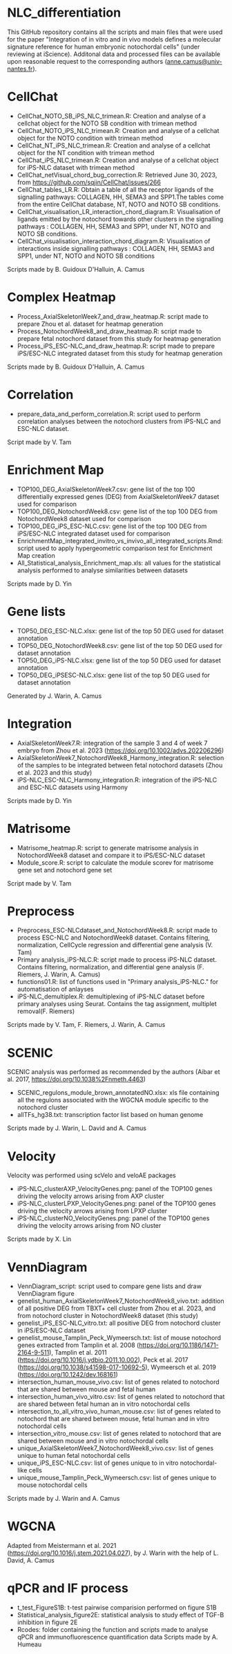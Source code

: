 # NLC_differentiation

This GitHub repository contains all the scripts and main files that were used for the paper "Integration of in vitro and in vivo models defines a molecular signature reference for human embryonic notochordal cells" (under reviewing at iScience). Additonal data and processed files can be available upon reasonable request to the corresponding authors (anne.camus@univ-nantes.fr).

# CellChat
- CellChat_NOTO_SB_iPS_NLC_trimean.R: Creation and analyse of a cellchat object for the NOTO SB condition with trimean method
- CellChat_NOTO_iPS_NLC_trimean.R: Creation and analyse of a cellchat object for the NOTO condition with trimean method
- CellChat_NT_iPS_NLC_trimean.R: Creation and analyse of a cellchat object for the NT condition with trimean method
- CellChat_iPS_NLC_trimean.R: Creation and analyse of a cellchat object for iPS-NLC dataset with trimean method
- CellChat_netVisual_chord_bug_correction.R: Retrieved June 30, 2023, from https://github.com/sqjin/CellChat/issues/266
- CellChat_tables_LR.R: Obtain a table of all the receptor ligands of the signalling pathways: COLLAGEN, HH, SEMA3 and SPP1.The tables come from the entire CellChat database, NT, NOTO and NOTO SB conditions.
- CellChat_visualisation_LR_interaction_chord_diagram.R: Visualisation of ligands emitted by the notochord towards other clusters in the signalling pathways : COLLAGEN, HH, SEMA3 and SPP1, under NT, NOTO and NOTO SB conditions.
- CellChat_visualisation_interaction_chord_diagram.R: Visualisation of interactions inside signalling pathways : COLLAGEN, HH, SEMA3 and SPP1, under NT, NOTO and NOTO SB conditions
  
Scripts made by B. Guidoux D'Halluin, A. Camus

# Complex Heatmap
- Process_AxialSkeletonWeek7_and_draw_heatmap.R: script made to prepare Zhou et al. dataset for heatmap generation
- Process_NotochordWeek8_and_draw_heatmap.R: script made to prepare fetal notochord dataset from this study for heatmap generation
- Process_iPS_ESC-NLC_and_draw_heatmap.R: script made to prepare iPS/ESC-NLC integrated dataset from this study for heatmap generation
  
Scripts made by B. Guidoux D'Halluin, A. Camus

# Correlation
- prepare_data_and_perform_correlation.R: script used to perform correlation analyses between the notochord clusters from iPS-NLC and ESC-NLC dataset.

Script made by V. Tam

# Enrichment Map
- TOP100_DEG_AxialSkeletonWeek7.csv: gene list of the top 100 differentially expressed genes (DEG) from AxialSkeletonWeek7 dataset used for comparison
- TOP100_DEG_NotochordWeek8.csv: gene list of the top 100 DEG from NotochordWeek8 dataset used for comparison
- TOP100_DEG_iPS_ESC-NLC.csv: gene list of the top 100 DEG from iPS/ESC-NLC integrated dataset used for comparison
- EnrichmentMap_integrated_invitro_vs_invivo_all_integrated_scripts.Rmd: script used to apply hypergeometric comparison test for Enrichment Map creation
- All_Statistical_analysis_Enrichment_map.xls: all values for the statistical analysis performed to analyse similarities between datasets

Scripts made by D. Yin

# Gene lists
- TOP50_DEG_ESC-NLC.xlsx: gene list of the top 50 DEG used for dataset annotation
- TOP50_DEG_NotochordWeek8.csv: gene list of the top 50 DEG used for dataset annotation
- TOP50_DEG_iPS-NLC.xlsx: gene list of the top 50 DEG used for dataset annotation
- TOP50_DEG_iPSESC-NLC.xlsx: gene list of the top 50 DEG used for dataset annotation
  
Generated by J. Warin, A. Camus
# Integration
- AxialSkeletonWeek7.R: integration of the sample 3 and 4 of week 7 embryo from Zhou et al. 2023 (https://doi.org/10.1002/advs.202206296)
- AxialSkeletonWeek7_NotochordWeek8_Harmony_integration.R: selection of the samples to be integrated between fetal notochord datasets (Zhou et al. 2023 and this study)
- iPS-NLC_ESC-NLC_Harmony_integration.R: integration of the iPS-NLC and ESC-NLC datasets using Harmony
  
Scripts made by D. Yin
# Matrisome
- Matrisome_heatmap.R: script to generate matrisome analysis in NotochordWeek8 dataset and compare it to iPS/ESC-NLC dataset
- Module_score.R: script to calculate the module scorev for matrisome gene set and notochord gene set
  
Script made by V. Tam
# Preprocess
- Preprocess_ESC-NLCdataset_and_NotochordWeek8.R: script made to process ESC-NLC and NotochordWeek8 dataset. Contains filtering, normalization, CellCycle regression and differential gene analysis (V. Tam)
- Primary analysis_iPS-NLC.R: script made to process iPS-NLC dataset. Contains filtering, normalization, and differential gene analysis (F. Riemers, J. Warin, A. Camus)
- functions01.R: list of functions used in "Primary analysis_iPS-NLC." for automatisation of anlayses
- iPS-NLC_demultiplex.R: demultiplexing of iPS-NLC dataset before primary analyses using Seurat. Contains the tag assignment, multiplet removal(F. Riemers)
  
Scripts made by V. Tam, F. Riemers, J. Warin, A. Camus
# SCENIC
SCENIC analysis was performed as recommended by the authors (Aibar et al. 2017, https://doi.org/10.1038%2Fnmeth.4463)

- SCENIC_regulons_module_brown_annotatedNO.xlsx: xls file containing all the regulons associated with the WGCNA module specific to the notochord cluster
- allTFs_hg38.txt: transcription factor list based on human genome
  
Scripts made by J. Warin, L. David and A. Camus
# Velocity
Velocity was performed using scVelo and veloAE packages

- iPS-NLC_clusterAXP_VelocityGenes.png: panel of the TOP100 genes driving the velocity arrows arising from AXP cluster
- iPS-NLC_clusterLPXP_VelocityGenes.png: panel of the TOP100 genes driving the velocity arrows arising from LPXP cluster
- iPS-NLC_clusterNO_VelocityGenes.png: panel of the TOP100 genes driving the velocity arrows arising from NO cluster
  
Scripts made by X. Lin
# VennDiagram
- VennDiagram_script: script used to compare gene lists and draw VennDiagram figure
- genelist_human_AxialSkeletonWeek7_NotochordWeek8_vivo.txt: addition of all positive DEG from TBXT+ cell cluster from Zhou et al. 2023, and from notochord cluster in NotochordWeek8 dataset (this study)
- genelist_iPS_ESC-NLC_vitro.txt: all positive DEG from notochord cluster in iPS/ESC-NLC dataset
- genelist_mouse_Tamplin_Peck_Wymeersch.txt: list of mouse notochord genes extracted from Tamplin et al. 2008 (https://doi.org/10.1186/1471-2164-9-511), Tamplin et al. 2011 (https://doi.org/10.1016/j.ydbio.2011.10.002), Peck et al. 2017 (https://doi.org/10.1038/s41598-017-10692-5), Wymeersch et al. 2019 (https://doi.org/10.1242/dev.168161) 
- intersection_human_mouse_vivo.csv: list of genes related to notochord that are shared between mouse and fetal human
- intersection_human_vivo_vitro.csv: list of genes related to notochord that are shared between fetal human an in vitro notochordal cells
- intersection_to_all_vitro_vivo_human_mouse.csv: list of genes related to notochord that are shared between mouse, fetal human and in vitro notochordal cells
- intersection_vitro_mouse.csv: list of genes related to notochord that are shared between mouse and in vitro notochordal cells
- unique_AxialSkeletonWeek7_NotochordWeek8_vivo.csv: list of genes unique to human fetal notochordal cells
- unique_iPS_ESC-NLC.csv: list of genes unique to in vitro notochordal-like cells
- unique_mouse_Tamplin_Peck_Wymeersch.csv: list of genes unique to mouse notochordal cells
  
Scripts made by J. Warin and A. Camus
# WGCNA
Adapted from Meistermann et al. 2021 (https://doi.org/10.1016/j.stem.2021.04.027), by J. Warin with the help of L. David, A. Camus
# qPCR and IF process
- t_test_FigureS1B: t-test pairwise comparision performed on figure S1B
- Statistical_analysis_figure2E: statistical analysis to study effect of TGF-B inhibition in figure 2E
- Rcodes: folder containing the function and scripts made to analyse qPCR and immunofluorescence quantification data
Scripts made by A. Humeau
